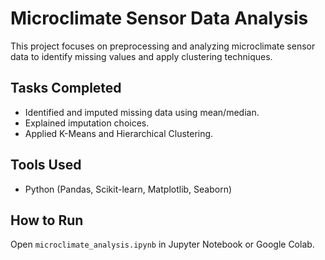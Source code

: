 # Microclimate Sensor Data Analysis

This project focuses on preprocessing and analyzing microclimate sensor data to identify missing values and apply clustering techniques.

## Tasks Completed
- Identified and imputed missing data using mean/median.
- Explained imputation choices.
- Applied K-Means and Hierarchical Clustering.

## Tools Used
- Python (Pandas, Scikit-learn, Matplotlib, Seaborn)

## How to Run
Open `microclimate_analysis.ipynb` in Jupyter Notebook or Google Colab.

